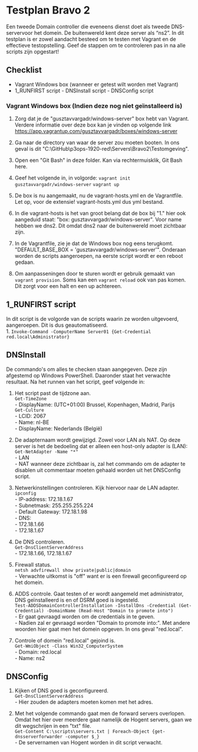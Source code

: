 ﻿# **Testplan Bravo 2**

Een tweede Domain controller die eveneens dienst doet als tweede DNS-servervoor het domein. De buitenwereld kent deze server als “ns2”. In dit testplan is er zowel aandacht besteed om te testen met Vagrant en de effectieve testopstelling.  Geef de stappen om te controleren pas in na alle scripts zijn opgestart!

## Checklist
   - Vagrant Windows box (wanneer er getest wilt worden met Vagrant)
   - 1_RUNFIRST script
	- DNSInstall script
	- DNSConfig script


### Vagrant Windows box (Indien deze nog niet geïnstalleerd is)

1. Zorg dat je de "gusztavvargadr/windows-server" box hebt van Vagrant. Verdere informatie over deze box kan je vinden op volgende link https://app.vagrantup.com/gusztavvargadr/boxes/windows-server

2. Ga naar de directory van waar de server zou moeten booten. In ons geval is dit "C:\GitHub\p3ops-1920-red\Servers\Bravo2\Testomgeving".

3. Open een "Git Bash" in deze folder. Kan via rechtermuisklik, Git Bash here.

4. Geef het volgende in, in volgorde: `vagrant init gusztavvargadr/windows-server` `vagrant up`

5. De box is nu aangemaakt, nu de vagrant-hosts.yml en de Vagrantfile. Let op, voor de extensie! vagrant-hosts.yml dus yml bestand.

6. In die vagrant-hosts is het van groot belang dat de box bij "1." hier ook aangeduid staat: "box: gusztavvargadr/windows-server". Voor name hebben we dns2. Dit omdat dns2 naar de buitenwereld moet zichtbaar zijn.

7. In de Vagrantfile, zie je dat de Windows box nog eens terugkomt. "DEFAULT_BASE_BOX = 'gusztavvargadr/windows-server'". Onderaan worden de scripts aangeroepen, na eerste script wordt er een reboot gedaan.

8. Om aanpasseningen door te sturen wordt er gebruik gemaakt van `vagrant provision`. Soms kan een `vagrant reload` ook van pas komen. Dit zorgt voor een halt en een up achtereen.

## 1_RUNFIRST script
In dit script is de volgorde van de scripts waarin ze worden uitgevoerd, aangeroepen. Dit is dus geautomatiseerd.  
1. 
`Invoke-Command -ComputerName Server01 {Get-Credential red.local\Administrator}`  

## DNSInstall

De commando's om alles te checken staan aangegeven.
Deze zijn afgestemd op Windows PowerShell.
Daaronder staat het verwachte resultaat.
Na het runnen van het script, geef volgende in:

1. Het script past de tijdzone aan. <br/>
     `Get-TimeZone` <br/>
        - DisplayName: (UTC+01:00) Brussel, Kopenhagen, Madrid, Parijs <br/>
     `Get-Culture` <br/>
        - LCID: 2067 <br/>
        - Name: nl-BE <br/>
        - DisplayName: Nederlands (België) <br/>       

2. De adapternaam wordt gewijzigd. Zowel voor LAN als NAT. Op deze server is het de bedoeling dat er alleen een host-only adapter is (LAN):  
     `Get-NetAdapter -Name "*"`<br/>
    	- LAN<br/>
		- NAT wanneer deze zichtbaar is, zal het commando om de adapter te disablen uit commentaar moeten gehaald worden uit het DNSConfig script.<br/>

3. Netwerkinstellingen controleren. Kijk hiervoor naar de LAN adapter. <br/>
     `ipconfig`<br/>
        - IP-address: 172.18.1.67 <br/>
        - Subnetmask: 255.255.255.224 <br/>
        - Default Gateway: 172.18.1.98 <br/>
        - DNS:<br/>
            - 172.18.1.66<br/>
            - 172.18.1.67<br/>
 
 4. De DNS controleren.  
	 `Get-DnsClientServerAddress` <br/>
        - 172.18.1.66, 172.18.1.67 <br/>
 
 5. Firewall status. <br/>
	 `netsh advfirewall show private|public|domain` <br/>
		- Verwachte uitkomst is "off" want er is een firewall geconfigureerd op het domein. <br/>
 
 6. ADDS controle. Gaat testen of er wordt aangemeld met administrator, DNS geïnstalleerd is en of DSRM goed is ingesteld.  
     `Test-ADDSDomainControllerInstallation -InstallDns -Credential (Get-Credential) -DomainName (Read-Host "Domain to promote into")` <br/>
		- Er gaat gevraagd worden om de credentials in te geven. <br/>
		- Nadien zal er gevraagd worden "Domain to promote into:". Met andere woorden hier gaat men het domein opgeven. In ons geval "red.local". <br/>
 
 7. Controle of domein "red.local" gejoind is.  
     `Get-WmiObject -Class Win32_ComputerSystem` <br/>
	 	- Domain: red.local <br/>
		- Name: ns2 <br/>

##  DNSConfig

 1. Kijken of DNS goed is geconfigureerd. <br/>
	 `Get-DnsClientServerAddress` <br/>
	 	- Hier zouden de adapters moeten komen met het adres. <br/>

 2. Met het volgende commando gaat men de forward servers overlopen. Omdat het hier over meerdere gaat namelijk de Hogent servers, gaan we dit wegschrijen in een "txt" file. <br/>
	 `Get-Content C:\scripts\servers.txt | Foreach-Object {get-dnsserverforwarder -computer $_}` <br/>
		- De servernamen van Hogent worden in dit script verwacht.
